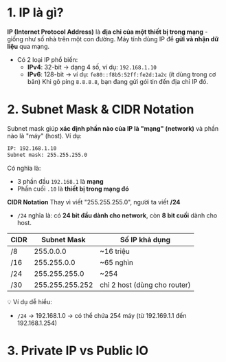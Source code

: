 # 1. IP là gì?
**IP (Internet Protocol Address)** là **địa chỉ của một thiết bị trong mạng** - giống như số nhà trên một con đường.
Máy tính dùng IP để **gửi và nhận dữ liệu** qua mạng.
- Có 2 loại IP phổ biến:
    - **IPv4**: 32-bit → dạng 4 số, ví dụ: `192.168.1.10`
    - **IPv6**: 128-bit → ví dụ: `fe80::f8b5:52ff:fe2d:1a2c` (ít dùng trong cơ bản)
Khi gõ ping `8.8.8.8`, bạn đang gửi gói tin đến địa chỉ IP đó.

# 2. Subnet Mask & CIDR Notation
Subnet mask giúp **xác định phần nào của IP là "mạng" (network)** và phần nào là "máy" (host).
Ví dụ:
```bash
IP: 192.168.1.10
Subnet mask: 255.255.255.0
```
Có nghĩa là:
- 3 phần đầu `192.168.1` là **mạng**
- Phần cuối `.10` là **thiết bị trong mạng đó**

**CIDR Notation**
Thay vì viết "255.255.255.0", người ta viết **/24**
- `/24` nghĩa là: có **24 bit đầu dành cho network**, còn **8 bit cuối** dành cho host.

| CIDR | Subnet Mask     | Số IP khả dụng               |
| ---- | --------------- | ---------------------------- |
| /8   | 255.0.0.0       | ~16 triệu                    |
| /16  | 255.255.0.0     | ~65 nghìn                    |
| /24  | 255.255.255.0   | ~254                         |
| /30  | 255.255.255.252 | chỉ 2 host (dùng cho router) |

💡 Ví dụ dễ hiểu:
- `/24` → 192.168.1.0 → có thể chứa 254 máy (từ 192.169.1.1 đến 192.168.1.254)

# 3. Private IP vs Public IO